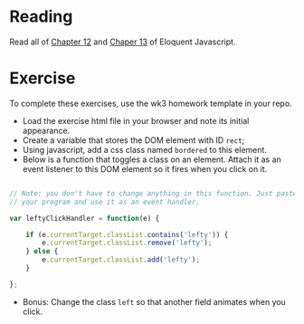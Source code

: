 Reading
=======

Read all of [Chapter 12](http://eloquentjavascript.net/12_browser.html) and [Chaper 13](http://eloquentjavascript.net/13_dom.html) of Eloquent Javascript.

Exercise
=========

To complete these exercises, use the wk3 homework template in your repo.

- Load the exercise html file in your browser and note its initial appearance.
- Create a variable that stores the DOM element with ID `rect`;
- Using javascript, add a css class named `bordered` to this element.
- Below is a function that toggles a class on an element. Attach it as an event listener to this DOM element so it fires when you click on it.

```javascript

// Note: you don't have to change anything in this function. Just paste it into 
// your program and use it as an event handler.

var leftyClickHandler = function(e) {

    if (e.currentTarget.classList.contains('lefty')) {
        e.currentTarget.classList.remove('lefty');
    } else {
        e.currentTarget.classList.add('lefty');
    }

};

```

- Bonus: Change the class `left` so that another field animates when you click.
